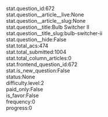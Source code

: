 stat.question_id:672  
stat.question__article__live:None  
stat.question__article__slug:None  
stat.question__title:Bulb Switcher II  
stat.question__title_slug:bulb-switcher-ii  
stat.question__hide:False  
stat.total_acs:474  
stat.total_submitted:1004  
stat.total_column_articles:0  
stat.frontend_question_id:672  
stat.is_new_question:False  
status:None  
difficulty.level:2  
paid_only:False  
is_favor:False  
frequency:0  
progress:0  
